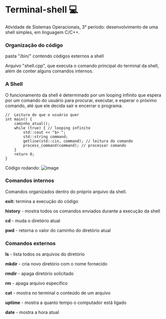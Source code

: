 # Terminal-shell 💻
Atividade de Sistemas Operacionais, 3° período: desenvolvimento de uma shell simples, em linguagem C/C++. 
### Organização do código
pasta "/bin/" contendo códigos externos a shell

Arquivo "shell.cpp", que executa o comando principal do terminal da shell, além de conter alguns comandos internos.
### A Shell
O funcionamento da shell é determinado por um looping infinito que espera por um comando do usuário para procurar, executar, e esperar o próximo comando, até que ele decida sair e encerrar o programa.
```
//  Leitura do que o usuário quer
int main() {
    caminho_atual();
    while (true) { // looping infinito
        std::cout << "$> ";
        std::string command;
        getline(std::cin, command); // leitura do comando
        process_command(command); // processar comando
    }
    return 0;
}
```
Código rodando:
![image](https://github.com/user-attachments/assets/25f2d93e-e8e0-4fa1-8e2d-f628447ee211)

### Comandos internos
Comandos organizados dentro do próprio arquivo da shell.

**exit:** termina a execução do código

**history** - mostra todos os comandos enviados durante a execução da shell

**cd** - muda o diretório atual

**pwd** - retorna o valor do caminho do diretório atual

### Comandos externos

**ls** - lista todos os arquivos do diretório

**mkdir** - cria novo diretório com o nome fornecido

**rmdir** - apaga diretório solicitado

**rm** - apaga arquivo especifíco

**cat** - mostra no terminal o conteúdo de um arquivo

**uptime** - mostra a quanto tempo o computador está ligado

**date** - mostra a hora atual


